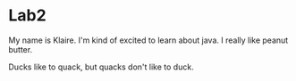 # Lab2
My name is Klaire.
I'm kind of excited to learn about java.
I really like peanut butter.


Ducks like to quack, but quacks don't like to duck.
